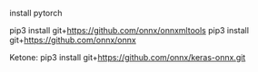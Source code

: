 install pytorch 

pip3 install git+https://github.com/onnx/onnxmltools
pip3 install git+https://github.com/onnx/onnx

Ketone: 
pip3 install git+https://github.com/onnx/keras-onnx.git

